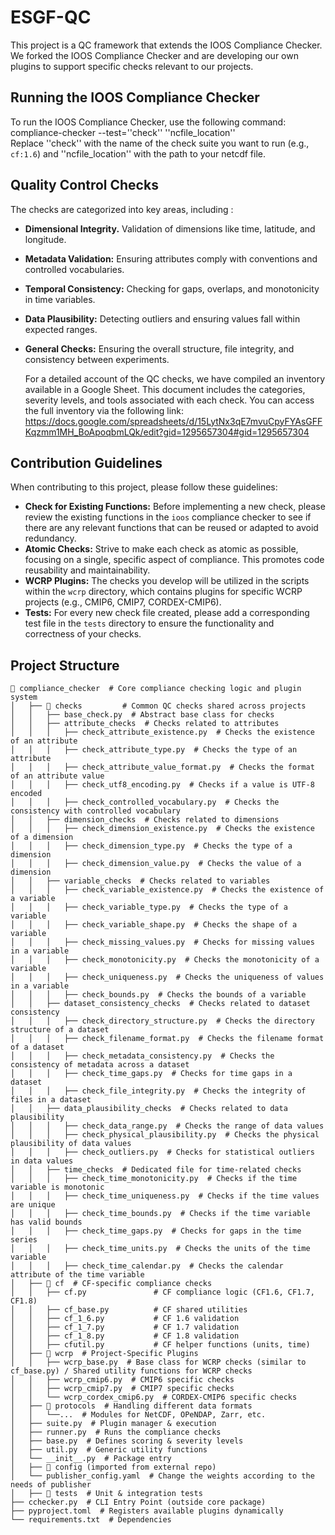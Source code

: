 # ESGF-QC
This project is a QC framework that extends the IOOS Compliance Checker. We forked the IOOS Compliance Checker and are developing our own plugins to support specific checks relevant to our projects.

## Running the IOOS Compliance Checker
To run the IOOS Compliance Checker, use the following command:  
compliance-checker --test=''check''  ''ncfile_location''  
Replace ''check'' with the name of the check suite you want to run (e.g., `cf:1.6`) and ''ncfile_location'' with the path to your netcdf file.

## Quality Control Checks
The checks are categorized into key areas, including :
* **Dimensional Integrity.** Validation of dimensions like time, latitude, and longitude.
* **Metadata Validation:** Ensuring attributes comply with conventions and controlled vocabularies.
* **Temporal Consistency:** Checking for gaps, overlaps, and monotonicity in time variables.
* **Data Plausibility:** Detecting outliers and ensuring values fall within expected ranges.
* **General Checks:** Ensuring the overall structure, file integrity, and consistency between experiments.

   For a detailed account of the QC checks, we have compiled an inventory available in a Google Sheet. This document includes the categories, severity levels, and tools associated with each check. You can access the full inventory via the following link:
https://docs.google.com/spreadsheets/d/15LytNx3qE7mvuCpyFYAsGFFKqzmm1MH_BoApoqbmLQk/edit?gid=1295657304#gid=1295657304

## Contribution Guidelines

When contributing to this project, please follow these guidelines:

* **Check for Existing Functions:** Before implementing a new check, please review the existing functions in the `ioos` compliance checker to see if there are any relevant functions that can be reused or adapted to avoid redundancy.
* **Atomic Checks:**  Strive to make each check as atomic as possible, focusing on a single, specific aspect of compliance. This promotes code reusability and maintainability.
* **WCRP Plugins:** The checks you develop will be utilized in the scripts within the `wcrp` directory, which contains plugins for specific WCRP projects (e.g., CMIP6, CMIP7, CORDEX-CMIP6).
* **Tests:** For every new check file created, please add a corresponding test file in the `tests` directory to ensure the functionality and correctness of your checks.


## Project Structure

```plaintext
📂 compliance_checker  # Core compliance checking logic and plugin system
│   ├── 📂 checks         # Common QC checks shared across projects
│   │   ├── base_check.py  # Abstract base class for checks
│   │   ├── attribute_checks  # Checks related to attributes
│   │   │   ├── check_attribute_existence.py  # Checks the existence of an attribute
│   │   │   ├── check_attribute_type.py  # Checks the type of an attribute
│   │   │   ├── check_attribute_value_format.py  # Checks the format of an attribute value
│   │   │   ├── check_utf8_encoding.py  # Checks if a value is UTF-8 encoded
│   │   │   ├── check_controlled_vocabulary.py  # Checks the consistency with controlled vocabulary
│   │   ├── dimension_checks  # Checks related to dimensions
│   │   │   ├── check_dimension_existence.py  # Checks the existence of a dimension
│   │   │   ├── check_dimension_type.py  # Checks the type of a dimension
│   │   │   ├── check_dimension_value.py  # Checks the value of a dimension
│   │   ├── variable_checks  # Checks related to variables
│   │   │   ├── check_variable_existence.py  # Checks the existence of a variable
│   │   │   ├── check_variable_type.py  # Checks the type of a variable
│   │   │   ├── check_variable_shape.py  # Checks the shape of a variable
│   │   │   ├── check_missing_values.py  # Checks for missing values in a variable
│   │   │   ├── check_monotonicity.py  # Checks the monotonicity of a variable
│   │   │   ├── check_uniqueness.py  # Checks the uniqueness of values in a variable
│   │   │   ├── check_bounds.py  # Checks the bounds of a variable
│   │   ├── dataset_consistency_checks  # Checks related to dataset consistency
│   │   │   ├── check_directory_structure.py  # Checks the directory structure of a dataset
│   │   │   ├── check_filename_format.py  # Checks the filename format of a dataset
│   │   │   ├── check_metadata_consistency.py  # Checks the consistency of metadata across a dataset
│   │   │   ├── check_time_gaps.py  # Checks for time gaps in a dataset
│   │   │   ├── check_file_integrity.py  # Checks the integrity of files in a dataset
│   │   ├── data_plausibility_checks  # Checks related to data plausibility
│   │   │   ├── check_data_range.py  # Checks the range of data values
│   │   │   ├── check_physical_plausibility.py  # Checks the physical plausibility of data values
│   │   │   ├── check_outliers.py  # Checks for statistical outliers in data values
│   │   ├── time_checks  # Dedicated file for time-related checks
│   │   │   ├── check_time_monotonicity.py  # Checks if the time variable is monotonic
│   │   │   ├── check_time_uniqueness.py  # Checks if the time values are unique
│   │   │   ├── check_time_bounds.py  # Checks if the time variable has valid bounds
│   │   │   ├── check_time_gaps.py  # Checks for gaps in the time series
│   │   │   ├── check_time_units.py  # Checks the units of the time variable
│   │   │   ├── check_time_calendar.py  # Checks the calendar attribute of the time variable
│   ├── 📂 cf  # CF-specific compliance checks
│   │   ├── cf.py             	# CF compliance logic (CF1.6, CF1.7, CF1.8)
│   │   ├── cf_base.py        	# CF shared utilities
│   │   ├── cf_1_6.py         	# CF 1.6 validation
│   │   ├── cf_1_7.py         	# CF 1.7 validation
│   │   ├── cf_1_8.py         	# CF 1.8 validation
│   │   ├── cfutil.py         	# CF helper functions (units, time)
│   ├── 📂 wcrp  # Project-Specific Plugins
│   │   ├── wcrp_base.py  # Base class for WCRP checks (similar to cf_base.py) / Shared utility functions for WCRP checks
│   │   ├── wcrp_cmip6.py  # CMIP6 specific checks
│   │   ├── wcrp_cmip7.py  # CMIP7 specific checks
│   │   └── wcrp_cordex_cmip6.py  # CORDEX-CMIP6 specific checks
│   ├── 📂 protocols  # Handling different data formats
│   │   └──...  # Modules for NetCDF, OPeNDAP, Zarr, etc.
│   ├── suite.py  # Plugin manager & execution
│   ├── runner.py  # Runs the compliance checks
│   ├── base.py  # Defines scoring & severity levels
│   ├── util.py  # Generic utility functions
│   └── __init__.py  # Package entry
│   ├── 📂 config (imported from external repo)
│   └── publisher_config.yaml  # Change the weights according to the needs of publisher
│   ├── 📂 tests  # Unit & integration tests
├── cchecker.py  # CLI Entry Point (outside core package)
├── pyproject.toml  # Registers available plugins dynamically
└── requirements.txt  # Dependencies
